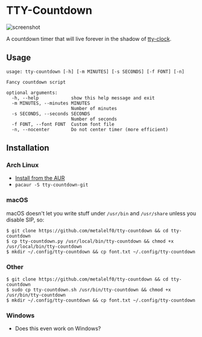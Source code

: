 # TTY-Countdown

![screenshot](http://i.imgur.com/lnRXPyZ.png)

A countdown timer that will live forever in the shadow of 
[tty-clock](https://github.com/xorg62/tty-clock).


## Usage
    usage: tty-countdown [-h] [-m MINUTES] [-s SECONDS] [-f FONT] [-n]
    
    Fancy countdown script
    
    optional arguments:
      -h, --help            show this help message and exit
      -m MINUTES, --minutes MINUTES
                            Number of minutes
      -s SECONDS, --seconds SECONDS
                            Number of seconds
      -f FONT, --font FONT  Custom font file
      -n, --nocenter        Do not center timer (more efficient)
    
## Installation
### Arch Linux
* [Install from the AUR](https://aur.archlinux.org/packages/tty-countdown-git)
* `pacaur -S tty-countdown-git`

### macOS

macOS doesn't let you write stuff under `/usr/bin` and `/usr/share` unless you disable SIP, so:

    $ git clone https://github.com/metalelf0/tty-countdown && cd tty-countdown
    $ cp tty-countdown.py /usr/local/bin/tty-countdown && chmod +x /usr/local/bin/tty-countdown
    $ mkdir ~/.config/tty-countdown && cp font.txt ~/.config/tty-countdown

### Other
    $ git clone https://github.com/metalelf0/tty-countdown && cd tty-countdown
    $ sudo cp tty-countdown.sh /usr/bin/tty-countdown && chmod +x /usr/bin/tty-countdown
    $ mkdir ~/.config/tty-countdown && cp font.txt ~/.config/tty-countdown

### Windows
* Does this even work on Windows?
